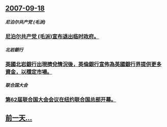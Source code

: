 ## [2007-09-18](/zh/news/2007/09/18/index.md)

##### 尼泊尔共产党 (毛派)
### [尼泊尔共产党 (毛派)宣布退出临时政府。](/zh/news/2007/09/18/尼泊尔共产党-毛派-宣布退出临时政府.md)
##### 北岩銀行
### [英國北岩銀行出現擠兌情況後，英倫銀行宣佈為英國銀行界提供更多資金，以穩定市場。](/zh/news/2007/09/18/英國北岩銀行出現擠兌情況後-英倫銀行宣佈為英國銀行界提供更多資金-以穩定市場.md)
##### 联合国大会
### [第62届联合国大会会议在纽约联合国总部开幕。](/zh/news/2007/09/18/第62届联合国大会会议在纽约联合国总部开幕.md)
## [前一天...](/zh/news/2007/09/17/index.md)

